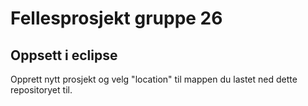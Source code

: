 Fellesprosjekt gruppe 26
========================

Oppsett i eclipse
-----------------

Opprett nytt prosjekt og velg "location" til mappen du lastet ned dette repositoryet til.
